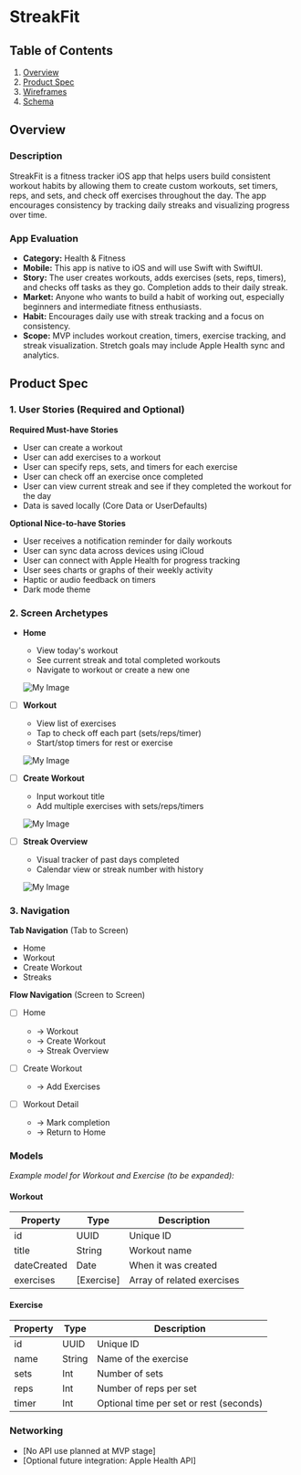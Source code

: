 # StreakFit

## Table of Contents

1. [Overview](#Overview)
2. [Product Spec](#Product-Spec)
3. [Wireframes](#Wireframes)
4. [Schema](#Schema)

## Overview

### Description

StreakFit is a fitness tracker iOS app that helps users build consistent workout habits by allowing them to create custom workouts, set timers, reps, and sets, and check off exercises throughout the day. The app encourages consistency by tracking daily streaks and visualizing progress over time.

### App Evaluation

- **Category:** Health & Fitness
- **Mobile:** This app is native to iOS and will use Swift with SwiftUI.
- **Story:** The user creates workouts, adds exercises (sets, reps, timers), and checks off tasks as they go. Completion adds to their daily streak.
- **Market:** Anyone who wants to build a habit of working out, especially beginners and intermediate fitness enthusiasts.
- **Habit:** Encourages daily use with streak tracking and a focus on consistency.
- **Scope:** MVP includes workout creation, timers, exercise tracking, and streak visualization. Stretch goals may include Apple Health sync and analytics.

## Product Spec

### 1. User Stories (Required and Optional)

**Required Must-have Stories**
* User can create a workout
* User can add exercises to a workout
* User can specify reps, sets, and timers for each exercise
* User can check off an exercise once completed
* User can view current streak and see if they completed the workout for the day
* Data is saved locally (Core Data or UserDefaults)

**Optional Nice-to-have Stories**
* User receives a notification reminder for daily workouts
* User can sync data across devices using iCloud
* User can connect with Apple Health for progress tracking
* User sees charts or graphs of their weekly activity
* Haptic or audio feedback on timers
* Dark mode theme

### 2. Screen Archetypes

- **Home**
  * View today's workout
  * See current streak and total completed workouts
  * Navigate to workout or create a new one

  ![My Image](./appFlow/home.jpg)

- [ ] **Workout**
  * View list of exercises
  * Tap to check off each part (sets/reps/timer)
  * Start/stop timers for rest or exercise

  ![My Image](./appFlow/workout.jpg)

- [ ] **Create Workout**
  * Input workout title
  * Add multiple exercises with sets/reps/timers

  ![My Image](./appFlow/Add-exercise.jpg)

- [ ] **Streak Overview**
  * Visual tracker of past days completed
  * Calendar view or streak number with history

  ![My Image](./appFlow/Streak.jpg)

### 3. Navigation

**Tab Navigation** (Tab to Screen)

* Home
* Workout
* Create Workout
* Streaks

**Flow Navigation** (Screen to Screen)

- [ ] Home
  * → Workout
  * → Create Workout
  * → Streak Overview

- [ ] Create Workout
  * → Add Exercises

- [ ] Workout Detail
  * → Mark completion
  * → Return to Home

### Models

_Example model for Workout and Exercise (to be expanded):_

#### Workout
| Property | Type | Description |
|----------|------|-------------|
| id | UUID | Unique ID |
| title | String | Workout name |
| dateCreated | Date | When it was created |
| exercises | [Exercise] | Array of related exercises |

#### Exercise
| Property | Type | Description |
|----------|------|-------------|
| id | UUID | Unique ID |
| name | String | Name of the exercise |
| sets | Int | Number of sets |
| reps | Int | Number of reps per set |
| timer | Int | Optional time per set or rest (seconds) |

### Networking

- [No API use planned at MVP stage]
- [Optional future integration: Apple Health API]

